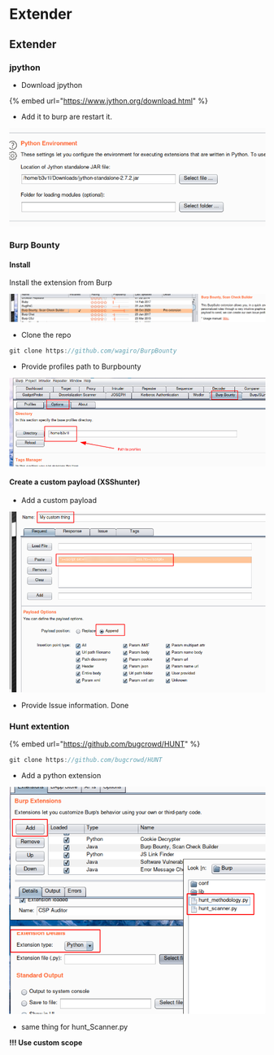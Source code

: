 # Extender

## Extender

### jpython

* Download jpython

{% embed url="https://www.jython.org/download.html" %}

* Add it to burp are restart it.

![](<../../../.gitbook/assets/image (177).png>)

### Burp Bounty

#### Install

Install the extension from Burp

![](<../../../.gitbook/assets/image (219).png>)

* Clone the repo

```csharp
git clone https://github.com/wagiro/BurpBounty
```

* Provide profiles path to Burpbounty

![](<../../../.gitbook/assets/image (161).png>)

#### Create a custom payload (XSShunter)

* Add a custom payload

![](<../../../.gitbook/assets/image (231).png>)

* Provide Issue information. Done

### Hunt extention

{% embed url="https://github.com/bugcrowd/HUNT" %}

```csharp
git clone https://github.com/bugcrowd/HUNT
```

* Add a python extension

![](<../../../.gitbook/assets/image (21) (1).png>)

* same thing for hunt\_Scanner.py

**!!! Use custom scope**&#x20;

